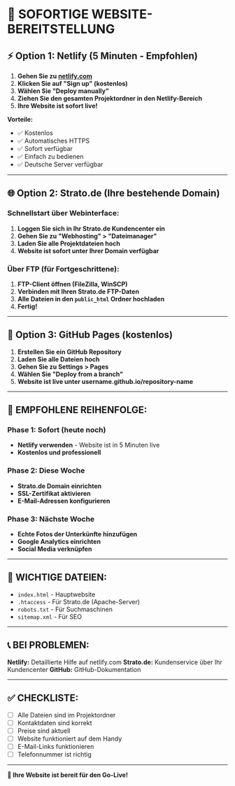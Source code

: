 # 🚀 SOFORTIGE WEBSITE-BEREITSTELLUNG

## ⚡ Option 1: Netlify (5 Minuten - Empfohlen)

1. **Gehen Sie zu [netlify.com](https://netlify.com)**
2. **Klicken Sie auf "Sign up" (kostenlos)**
3. **Wählen Sie "Deploy manually"**
4. **Ziehen Sie den gesamten Projektordner in den Netlify-Bereich**
5. **Ihre Website ist sofort live!**

**Vorteile:**
- ✅ Kostenlos
- ✅ Automatisches HTTPS
- ✅ Sofort verfügbar
- ✅ Einfach zu bedienen
- ✅ Deutsche Server verfügbar

---

## 🌐 Option 2: Strato.de (Ihre bestehende Domain)

### Schnellstart über Webinterface:
1. **Loggen Sie sich in Ihr Strato.de Kundencenter ein**
2. **Gehen Sie zu "Webhosting" > "Dateimanager"**
3. **Laden Sie alle Projektdateien hoch**
4. **Website ist sofort unter Ihrer Domain verfügbar**

### Über FTP (für Fortgeschrittene):
1. **FTP-Client öffnen (FileZilla, WinSCP)**
2. **Verbinden mit Ihren Strato.de FTP-Daten**
3. **Alle Dateien in den `public_html` Ordner hochladen**
4. **Fertig!**

---

## 📱 Option 3: GitHub Pages (kostenlos)

1. **Erstellen Sie ein GitHub Repository**
2. **Laden Sie alle Dateien hoch**
3. **Gehen Sie zu Settings > Pages**
4. **Wählen Sie "Deploy from a branch"**
5. **Website ist live unter username.github.io/repository-name**

---

## 🎯 EMPFOHLENE REIHENFOLGE:

### Phase 1: Sofort (heute noch)
- **Netlify verwenden** - Website ist in 5 Minuten live
- **Kostenlos und professionell**

### Phase 2: Diese Woche
- **Strato.de Domain einrichten**
- **SSL-Zertifikat aktivieren**
- **E-Mail-Adressen konfigurieren**

### Phase 3: Nächste Woche
- **Echte Fotos der Unterkünfte hinzufügen**
- **Google Analytics einrichten**
- **Social Media verknüpfen**

---

## 🔧 WICHTIGE DATEIEN:

- `index.html` - Hauptwebsite
- `.htaccess` - Für Strato.de (Apache-Server)
- `robots.txt` - Für Suchmaschinen
- `sitemap.xml` - Für SEO

---

## 📞 BEI PROBLEMEN:

**Netlify:** Detaillierte Hilfe auf netlify.com
**Strato.de:** Kundenservice über Ihr Kundencenter
**GitHub:** GitHub-Dokumentation

---

## ✅ CHECKLISTE:

- [ ] Alle Dateien sind im Projektordner
- [ ] Kontaktdaten sind korrekt
- [ ] Preise sind aktuell
- [ ] Website funktioniert auf dem Handy
- [ ] E-Mail-Links funktionieren
- [ ] Telefonnummer ist richtig

---

**🎉 Ihre Website ist bereit für den Go-Live!**
